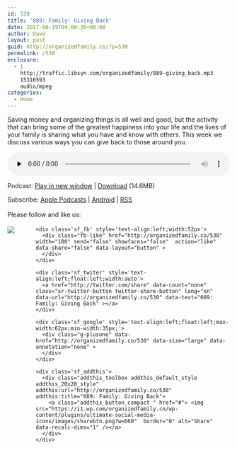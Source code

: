 ```yaml
---
id: 530
title: '089: Family: Giving Back'
date: 2017-06-19T04:00:35+00:00
author: Dave
layout: post
guid: http://organizedfamily.co/?p=530
permalink: /530
enclosure:
  - |
    http://traffic.libsyn.com/organizedfamily/089-giving_back.mp3
    15316593
    audio/mpeg
categories:
  - Home
---
```

Saving money and organizing things is all well and good, but the activity that can bring some of the greatest happiness into your life and the lives of your family is sharing what you have and know with others. This week we discuss various ways you can give back to those around you.

<div class="powerpress_player" id="powerpress_player_5410">
  <audio class="wp-audio-shortcode" id="audio-530-90" preload="none" style="width: 100%;" controls="controls"><source type="audio/mpeg" src="http://traffic.libsyn.com/organizedfamily/089-giving_back.mp3?_=90" /><a href="http://traffic.libsyn.com/organizedfamily/089-giving_back.mp3">http://traffic.libsyn.com/organizedfamily/089-giving_back.mp3</a></audio>
</div>

<p class="powerpress_links powerpress_links_mp3">
  Podcast: <a href="http://traffic.libsyn.com/organizedfamily/089-giving_back.mp3" class="powerpress_link_pinw" target="_blank" title="Play in new window" onclick="return powerpress_pinw('http://organizedfamily.co/?powerpress_pinw=530-podcast');" rel="nofollow">Play in new window</a> | <a href="http://traffic.libsyn.com/organizedfamily/089-giving_back.mp3" class="powerpress_link_d" title="Download" rel="nofollow" download="089-giving_back.mp3">Download</a> (14.6MB)
</p>

<p class="powerpress_links powerpress_subscribe_links">
  Subscribe: <a href="https://itunes.apple.com/us/podcast/organized-family/id1047979605?mt=2&ls=1#episodeGuid=http%3A%2F%2Forganizedfamily.co%2F%3Fp%3D530" class="powerpress_link_subscribe powerpress_link_subscribe_itunes" title="Subscribe on Apple Podcasts" rel="nofollow">Apple Podcasts</a> | <a href="http://subscribeonandroid.com/organizedfamily.co/feed/podcast" class="powerpress_link_subscribe powerpress_link_subscribe_android" title="Subscribe on Android" rel="nofollow">Android</a> | <a href="http://organizedfamily.co/feed/podcast" class="powerpress_link_subscribe powerpress_link_subscribe_rss" title="Subscribe via RSS" rel="nofollow">RSS</a>
</p>

<div class='sfsi_Sicons' style='width: 100%; display: inline-block; vertical-align: middle; text-align:left'>
  <div style='margin:0px 8px 0px 0px; line-height: 24px'>
    <span>Please follow and like us:</span>
  </div>
  
  <div class='sfsi_socialwpr'>
    <div class='sf_subscrbe' style='text-align:left;float:left;width:64px'>
      <a href="http://www.specificfeeds.com/widget/emailsubscribe/MTc5ODgx/OA==/" target="_blank"><img src="https://i2.wp.com/organizedfamily.co/wp-content/plugins/ultimate-social-media-icons/images/follow_subscribe.png?w=660" data-recalc-dims="1" /></a>
    </div>
    
    <div class='sf_fb' style='text-align:left;width:52px'>
      <div class="fb-like" href="http://organizedfamily.co/530" width="180" send="false" showfaces="false"  action="like" data-share="false" data-layout="button" >
      </div>
    </div>
    
    <div class='sf_twiter' style='text-align:left;float:left;width:auto'>
      <a href="http://twitter.com/share" data-count="none" class="sr-twitter-button twitter-share-button" lang="en" data-url="http://organizedfamily.co/530" data-text="089: Family: Giving Back" ></a>
    </div>
    
    <div class='sf_google' style='text-align:left;float:left;max-width:62px;min-width:35px;'>
      <div class="g-plusone" data-href="http://organizedfamily.co/530" data-size="large" data-annotation="none" >
      </div>
    </div>
    
    <div class='sf_addthis'>
      <div class="addthis_toolbox addthis_default_style addthis_20x20_style" addthis:url="http://organizedfamily.co/530" addthis:title="089: Family: Giving Back">
        <a class="addthis_button_compact " href="#"> <img src="https://i1.wp.com/organizedfamily.co/wp-content/plugins/ultimate-social-media-icons/images/sharebtn.png?w=660"  border="0" alt="Share" data-recalc-dims="1" /></a>
      </div>
    </div>
  </div>
</div>